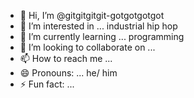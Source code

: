 - 👋 Hi, I’m @gitgitgitgit-gotgotgotgot
- 👀 I’m interested in ... industrial hip hop
- 🌱 I’m currently learning ... programming
- 💞️ I’m looking to collaborate on ... 
- 📫 How to reach me ...
- 😄 Pronouns: ... he/ him
- ⚡ Fun fact: ...

<!---
gitgitgitgit-gotgotgotgot/gitgitgitgit-gotgotgotgot is a ✨ special ✨ repository because its `README.md` (this file) appears on your GitHub profile.
You can click the Preview link to take a look at your changes.
--->
